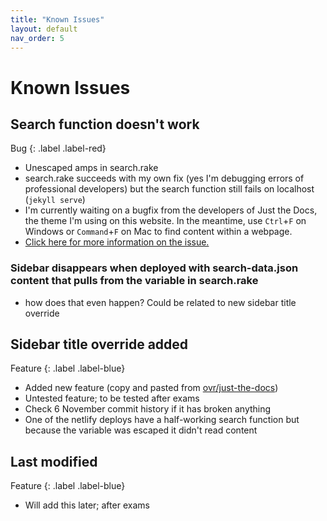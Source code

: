 ```yaml
---
title: "Known Issues"
layout: default
nav_order: 5
---
```


# Known Issues

## Search function doesn't work

Bug
{: .label .label-red}

- Unescaped amps in search.rake
- search.rake succeeds with my own fix (yes I'm debugging errors of professional developers) but the search function still fails on localhost (`jekyll serve`)
- I'm currently waiting on a bugfix from the developers of Just the Docs, the theme I'm using on this website. In the meantime, use `Ctrl`+`F` on Windows or `Command`+`F` on Mac to find content within a webpage.
- [Click here for more information on the issue.](https://github.com/pmarsceill/just-the-docs/pull/218)

### Sidebar disappears when deployed with search-data.json content that pulls from the variable in search.rake

- how does that even happen? Could be related to new sidebar title override

## Sidebar title override added

Feature
{: .label .label-blue}

- Added new feature (copy and pasted from [ovr/just-the-docs](https://github.com/ovr/just-the-docs/blob/d45890e2b5d594bf2ba24c03f44e5f4dd6d9a76e/_includes/nav.html))
- Untested feature; to be tested after exams
- Check 6 November commit history if it has broken anything
- One of the netlify deploys have a half-working search function but because the variable was escaped it didn't read content

## Last modified

Feature
{: .label .label-blue}

- Will add this later; after exams